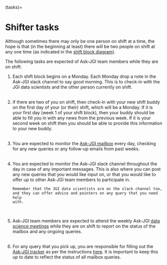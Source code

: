 (tasks)=
# Shifter tasks

Although sometimes there may only be one person on shift at a time,
the hope is that (in the beginning at least) there will be two people
on shift at any one time (as indicated in the [shift block
diagram](diagram)). 

The following tasks are expected of Ask-JGI team members while they
are on shift:

1. Each shift block begins on a Monday. Each Monday drop a note in
the Ask-JGI slack channel to say good morning. This is to check-in
with the JGI data scientists and the other person currently on shift. </br></br>

2. If there are two of you on shift, then check-in with your new shift
buddy on the first day of your (or their) shift, which will be a
Monday. If it is your first day (week 1 of your shift block), then your buddy should be able to
fill you in with any news from the previous week. If it is your second
week on shift then you should be able to provide this information to
your new buddy. </br></br>
3. You are expected to monitor the [Ask-JGI
  mailbox](https://outlook.office.com/mail/ask-jgi@bristol.ac.uk/inbox) every day, checking
   for any new queries or any follow-up emails from past weeks.
   </br></br>
4. You are expected to monitor the Ask-JGI slack channel
   throughout the day in case of any important messages. This is also
   where you can post any new queries that you would like input on, or
   that you would like to offer up to other Ask-JGI team members to
   participate in.
   ```{tip}
   Remember that the JGI data scientists are on the slack channel too,
   and they can offer advice and pointers on any query that you need help
   with.
   ```
   </br>
5. Ask-JGI team members are expected to attend the weekly Ask-JGI
[data science meetings](meetings) while they are on shift to report on
the status of the mailbox and any ongoing queries.
</br></br>
6. For any query that you pick up, you are responsible for filling out
   the [Ask-JGI
   tracker](https://uob.sharepoint.com/teams/grp-jeangoldinginstituteteam/Lists/AskJGI%20tracker/) 
   as per the instructions [here](filler). It is
   important to keep this up to date to reflect the status of all
   mailbox queries.

